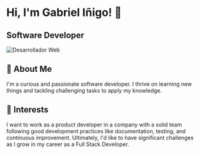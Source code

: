 # Hi, I'm Gabriel Iñigo! 👋

## Software Developer

![Desarrollador Web](https://www.tokioschool.com/wp-content/uploads/2022/02/programador-android-sueldo.jpg.webp)

## 🚀 About Me

I'm a curious and passionate software developer. I thrive on learning new things and tackling challenging tasks to apply my knowledge.

## 🧠 Interests

I want to work as a product developer in a company with a solid team following good development practices like documentation, testing, and continuous improvement. Ultimately, I'd like to have significant challenges as I grow in my career as a Full Stack Developer.
